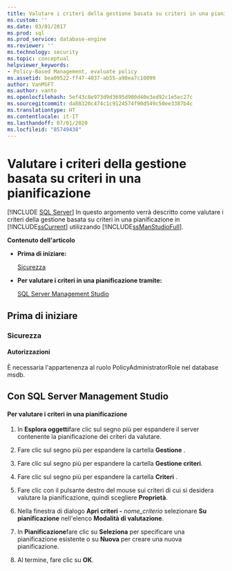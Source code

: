 ```yaml
---
title: Valutare i criteri della gestione basata su criteri in una pianificazione | Microsoft Docs
ms.custom: ''
ms.date: 03/01/2017
ms.prod: sql
ms.prod_service: database-engine
ms.reviewer: ''
ms.technology: security
ms.topic: conceptual
helpviewer_keywords:
- Policy-Based Management, evaluate policy
ms.assetid: bea09522-ff47-4037-ab55-a98ea7c10099
author: VanMSFT
ms.author: vanto
ms.openlocfilehash: 5ef43c8e973d9d3695d900d40e3ed92c1e5ec27c
ms.sourcegitcommit: da88320c474c1c9124574f90d549c50ee3387b4c
ms.translationtype: HT
ms.contentlocale: it-IT
ms.lasthandoff: 07/01/2020
ms.locfileid: "85749438"
---
```

# <a name="evaluate-a-policy-based-management-policy-on-a-schedule"></a>Valutare i criteri della gestione basata su criteri in una pianificazione
 [!INCLUDE [SQL Server](../../includes/applies-to-version/sqlserver.md)]
  In questo argomento verrà descritto come valutare i criteri della gestione basata su criteri in una pianificazione in [!INCLUDE[ssCurrent](../../includes/sscurrent-md.md)] utilizzando [!INCLUDE[ssManStudioFull](../../includes/ssmanstudiofull-md.md)].  
  
 **Contenuto dell'articolo**  
  
-   **Prima di iniziare:**  
  
     [Sicurezza](#Security)  
  
-   **Per valutare i criteri in una pianificazione tramite:**  
  
     [SQL Server Management Studio](#SSMSProcedure)  
  
##  <a name="before-you-begin"></a><a name="BeforeYouBegin"></a> Prima di iniziare  
  
###  <a name="security"></a><a name="Security"></a> Sicurezza  
  
####  <a name="permissions"></a><a name="Permissions"></a> Autorizzazioni  
 È necessaria l'appartenenza al ruolo PolicyAdministratorRole nel database msdb.  
  
##  <a name="using-sql-server-management-studio"></a><a name="SSMSProcedure"></a> Con SQL Server Management Studio  
  
#### <a name="to-evaluate-a-policy-on-a-schedule"></a>Per valutare i criteri in una pianificazione  
  
1.  In **Esplora oggetti**fare clic sul segno più per espandere il server contenente la pianificazione dei criteri da valutare.  
  
2.  Fare clic sul segno più per espandere la cartella **Gestione** .  
  
3.  Fare clic sul segno più per espandere la cartella **Gestione criteri**.  
  
4.  Fare clic sul segno più per espandere la cartella **Criteri** .  
  
5.  Fare clic con il pulsante destro del mouse sui criteri di cui si desidera valutare la pianificazione, quindi scegliere **Proprietà**.  
  
6.  Nella finestra di dialogo **Apri criteri -** _nome_criterio_ selezionare **Su pianificazione** nell'elenco **Modalità di valutazione**.  
  
7.  In **Pianificazione**fare clic su **Seleziona** per specificare una pianificazione esistente o su **Nuova** per creare una nuova pianificazione.  
  
8.  Al termine, fare clic su **OK**.  
  
  
